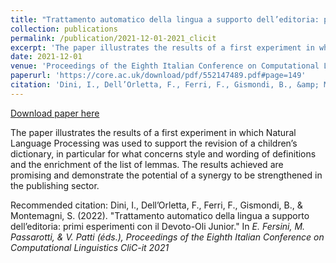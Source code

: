```yaml
---
title: "Trattamento automatico della lingua a supporto dell’editoria: primi esperimenti con il Devoto-Oli Junior"
collection: publications
permalink: /publication/2021-12-01-2021_clicit
excerpt: 'The paper illustrates the results of a first experiment in which Natural Language Processing was used to support the revision of a children’s dictionary, in particular for what concerns style and wording of definitions and the enrichment of the list of lemmas. The results achieved are promising and demonstrate the potential of a synergy to be strengthened in the publishing sector.'
date: 2021-12-01
venue: 'Proceedings of the Eighth Italian Conference on Computational Linguistics (CLiC-it)'
paperurl: 'https://core.ac.uk/download/pdf/552147489.pdf#page=149'
citation: 'Dini, I., Dell’Orletta, F., Ferri, F., Gismondi, B., &amp; Montemagni, S. (2022). &amp;quot;Trattamento automatico della lingua a supporto dell’editoria: primi esperimenti con il Devoto-Oli Junior.&amp;quot; In <i>E. Fersini, M. Passarotti, &amp; V. Patti (éds.), Proceedings of the Eighth Italian Conference on Computational Linguistics CliC-it 2021 </i>'
---
```


<a href='https://core.ac.uk/download/pdf/552147489.pdf#page=149'>Download paper here</a>

The paper illustrates the results of a first experiment in which Natural Language Processing was used to support the revision of a children’s dictionary, in particular for what concerns style and wording of definitions and the enrichment of the list of lemmas. The results achieved are promising and demonstrate the potential of a synergy to be strengthened in the publishing sector.

Recommended citation: Dini, I., Dell’Orletta, F., Ferri, F., Gismondi, B., & Montemagni, S. (2022). &quot;Trattamento automatico della lingua a supporto dell’editoria: primi esperimenti con il Devoto-Oli Junior.&quot; In <i>E. Fersini, M. Passarotti, & V. Patti (éds.), Proceedings of the Eighth Italian Conference on Computational Linguistics CliC-it 2021 </i>